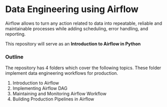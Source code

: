 # Data Engineering using Airflow

Airflow allows to turn any action related to data into repeatable, reliable and maintainable processes while adding scheduling, error handling, and reporting. 

This repository will serve as an **Introduction to Airflow in Python**

### Outline

The repository has 4 folders which cover the following topics. These folder implement data engineering workflows for production.

1. Introduction to Airflow
2. Implementing Airflow DAG
3. Maintaining and Monitoring Airflow Workflow
4. Building Production Pipelines in Airflow



